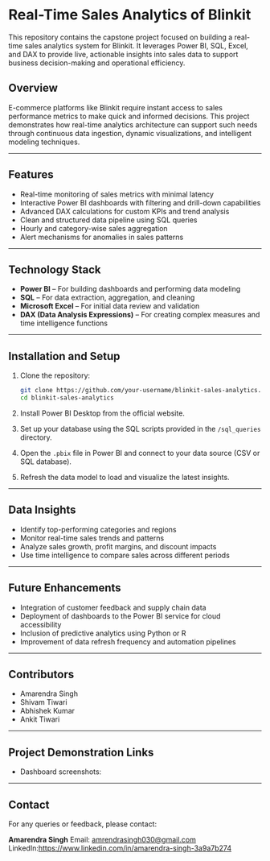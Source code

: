 # Real-Time Sales Analytics of Blinkit

This repository contains the capstone project focused on building a real-time sales analytics system for Blinkit. It leverages Power BI, SQL, Excel, and DAX to provide live, actionable insights into sales data to support business decision-making and operational efficiency.

## Overview

E-commerce platforms like Blinkit require instant access to sales performance metrics to make quick and informed decisions. This project demonstrates how real-time analytics architecture can support such needs through continuous data ingestion, dynamic visualizations, and intelligent modeling techniques.

---

## Features

* Real-time monitoring of sales metrics with minimal latency
* Interactive Power BI dashboards with filtering and drill-down capabilities
* Advanced DAX calculations for custom KPIs and trend analysis
* Clean and structured data pipeline using SQL queries
* Hourly and category-wise sales aggregation
* Alert mechanisms for anomalies in sales patterns

---

## Technology Stack

* **Power BI** – For building dashboards and performing data modeling
* **SQL** – For data extraction, aggregation, and cleaning
* **Microsoft Excel** – For initial data review and validation
* **DAX (Data Analysis Expressions)** – For creating complex measures and time intelligence functions

---

## Installation and Setup

1. Clone the repository:

   ```bash
   git clone https://github.com/your-username/blinkit-sales-analytics.git
   cd blinkit-sales-analytics
   ```

2. Install Power BI Desktop from the official website.

3. Set up your database using the SQL scripts provided in the `/sql_queries` directory.

4. Open the `.pbix` file in Power BI and connect to your data source (CSV or SQL database).

5. Refresh the data model to load and visualize the latest insights.

---

## Data Insights

* Identify top-performing categories and regions
* Monitor real-time sales trends and patterns
* Analyze sales growth, profit margins, and discount impacts
* Use time intelligence to compare sales across different periods

---

## Future Enhancements

* Integration of customer feedback and supply chain data
* Deployment of dashboards to the Power BI service for cloud accessibility
* Inclusion of predictive analytics using Python or R
* Improvement of data refresh frequency and automation pipelines

---

## Contributors

* Amarendra Singh
* Shivam Tiwari
* Abhishek Kumar
* Ankit Tiwari

---

## Project Demonstration Links

* Dashboard screenshots:


---

## Contact

For any queries or feedback, please contact:

**Amarendra Singh**
Email: amrendrasingh030@gmail.com
LinkedIn:https://www.linkedin.com/in/amarendra-singh-3a9a7b274


